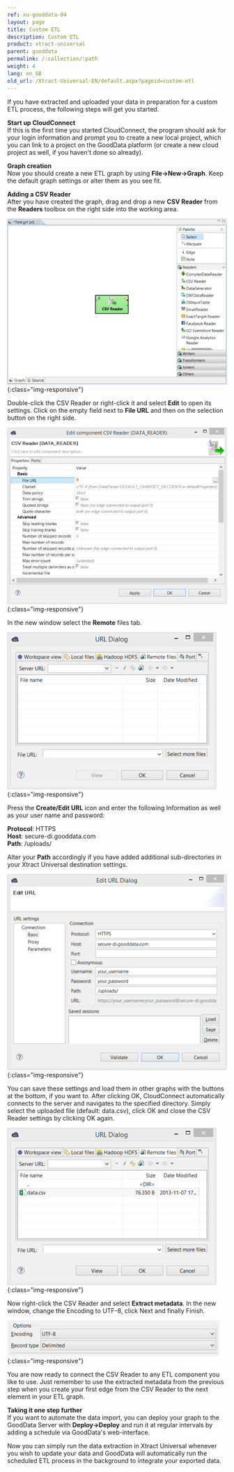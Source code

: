```yaml
---
ref: xu-gooddata-04
layout: page
title: Custom ETL
description: Custom ETL
product: xtract-universal
parent: gooddata
permalink: /:collection/:path
weight: 4
lang: en_GB
old_url: /Xtract-Universal-EN/default.aspx?pageid=custom-etl
---
```


If you have extracted and uploaded your data in preparation for a custom ETL process, the following steps will get you started. 

**Start up CloudConnect**<br>
If this is the first time you started CloudConnect, the program should ask for your login information and prompt you to create a new local project, which you can link to a project on the GoodData platform (or create a new cloud project as well, if you haven't done so already).

**Graph creation**<br>
Now you should create a new ETL graph by using **File->New->Graph**. Keep the default graph settings or alter them as you see fit.           

**Adding a CSV Reader**<br>
After you have created the graph, drag and drop a new **CSV Reader** from the **Readers** toolbox on the right side into the working area.

![GD-Csv-Reader](/img/content/GD-Csv-Reader.png){:class="img-responsive"}

Double-click the CSV Reader or right-click it and select **Edit** to open its settings. Click on the empty field next to **File URL** and then on the selection button on the right side.

![GD-Edit-Csv-Reader](/img/content/GD-Edit-Csv-Reader.png){:class="img-responsive"}

In the new window select the **Remote** files tab.

![GD-Url-Dialog](/img/content/GD-Url-Dialog.png){:class="img-responsive"}

Press the **Create/Edit URL** icon and enter the following Information as well as your user name and password:            

**Protocol**: HTTPS<br>
**Host**: secure-di.gooddata.com<br>
**Path**: /uploads/<br>     

Alter your **Path** accordingly if you have added additional sub-directories in your Xtract Universal destination settings.


![GD-Edit-Url](/img/content/GD-Edit-Url.png){:class="img-responsive"}

You can save these settings and load them in other graphs with the buttons at the bottom, if you want to.
After clicking OK, CloudConnect automatically connects to the server and navigates to the specified directory. Simply select the uploaded file (default: data.csv), click OK and close the CSV Reader settings by clicking OK again.

![GD-Url-Dialog-With-File](/img/content/GD-Url-Dialog-With-File.png){:class="img-responsive"}

Now right-click the CSV Reader and select **Extract metadata**. In the new window, change the Encoding to UTF-8, click Next and finally Finish.

![GD-Encoding](/img/content/GD-Encoding.png){:class="img-responsive"}

You are now ready to connect the CSV Reader to any ETL component you like to use. Just remember to use the extracted metadata from the previous step when you create your first edge from the CSV Reader to the next element in your ETL graph. 
            
**Taking it one step further**<br>
If you want to automate the data import, you can deploy your graph to the GoodData Server with **Deploy->Deploy** and run it at regular intervals by adding a schedule via GoodData's web-interface.

Now you can simply run the data extraction in Xtract Universal whenever you wish to update your data and GoodData will automatically run the scheduled ETL process in the background to integrate your exported data.

